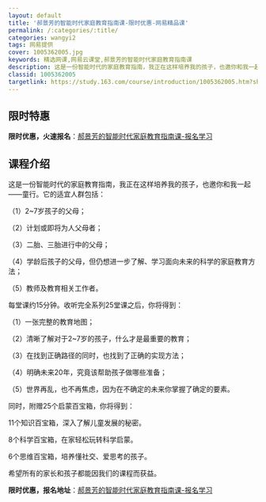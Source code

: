```yaml
---
layout: default
title: '郝景芳的智能时代家庭教育指南课-限时优惠-网易精品课'
permalink: /:categories/:title/
categories: wangyi2
tags: 网易提供
cover: 1005362005.jpg
keywords: 精选网课,网易云课堂,郝景芳的智能时代家庭教育指南课
description: 这是一份智能时代的家庭教育指南，我正在这样培养我的孩子，也邀你和我一起——童行。它的适宜人群包括：（1）2~7岁孩子的父
classid: 1005362005
targetlink: https://study.163.com/course/introduction/1005362005.htm?share=1&shareId=1025206652&utm_campaign=share&utm_medium=iphoneShare&utm_source=&utm_u=1025206652
---
```


## 限时特惠

**限时优惠，火速报名**：[郝景芳的智能时代家庭教育指南课-报名学习](https://study.163.com/course/introduction/1005362005.htm?share=1&shareId=1025206652&utm_campaign=share&utm_medium=iphoneShare&utm_source=&utm_u=1025206652)

## 课程介绍

这是一份智能时代的家庭教育指南，我正在这样培养我的孩子，也邀你和我一起——童行。它的适宜人群包括：

（1）2~7岁孩子的父母；

（2）计划或即将为人父母者；

（3）二胎、三胎进行中的父母；

（4）学龄后孩子的父母，但仍想进一步了解、学习面向未来的科学的家庭教育方法；

（5）教师及教育相关工作者。



每堂课约15分钟。收听完全系列25堂课之后，你将得到：

（1）一张完整的教育地图；

（2）清晰了解对于2~7岁的孩子，什么才是最重要的教育；

（3）在找到正确路径的同时，也找到了正确的实现方法；

（4）明确未来20年，究竟该帮助孩子做哪些准备；

（5）世界再乱，也不再焦虑，因为在不确定的未来你掌握了确定的要素。



同时，附赠25个启蒙百宝箱，你将得到：

11个知识百宝箱，深入了解儿童发展的秘密。

8个科学百宝箱，在家轻松玩转科学启蒙。

6个思维百宝箱，培养懂社交、爱思考的孩子。



希望所有的家长和孩子都能因我们的课程而获益。

**限时优惠，报名地址**：[郝景芳的智能时代家庭教育指南课-报名学习](https://study.163.com/course/introduction/1005362005.htm?share=1&shareId=1025206652&utm_campaign=share&utm_medium=iphoneShare&utm_source=&utm_u=1025206652)

